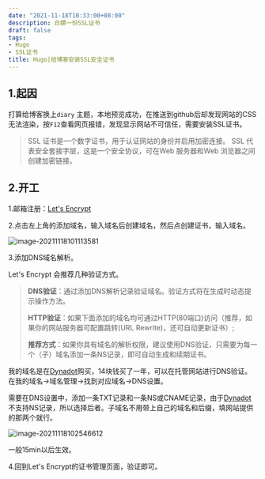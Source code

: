 ```yaml
---
date: "2021-11-18T10:33:00+08:00"
description: 白嫖一份SSL证书
draft: false
tags:
- Hugo
- SSL证书
title: Hugo|给博客安装SSL安全证书
---
```


## 1.起因

打算给博客换上`diary` 主题，本地预览成功，在推送到github后却发现网站的CSS无法渲染，按`F12`查看网页报错，发现显示网站不可信任，需要安装SSL证书。

> SSL 证书是一个数字证书，用于认证网站的身份并启用加密连接。 SSL 代表安全套接字层，这是一个安全协议，可在Web 服务器和Web 浏览器之间创建加密链接。

## 2.开工

1.邮箱注册：[Let's Encrypt](https://easy.zhetao.com/)

2.点击左上角的添加域名，输入域名后创建域名，然后点创建证书，输入域名。

![image-20211118101113581](https://i.loli.net/2021/11/18/c4MGZA62xKbNW3g.png)

3.添加DNS域名解析。

Let's Encrypt 会推荐几种验证方式。

> **DNS验证**：通过添加DNS解析记录验证域名。验证方式将在生成时动态提示操作方法。
>
> **HTTP验证**：如果下面添加的域名均可通过HTTP(80端口)访问（推荐，如果你的网站服务器可配置跳转(URL Rewrite)，还可自动更新证书）;
>
> **推荐方式**：如果你具有域名的解析权限，建议使用DNS验证，只需要为每一个（子）域名添加一条NS记录，即可自动生成和续期证书。

我的域名是在[Dynadot](https://www.dynadot.com/zh/)购买，14块钱买了一年，可以在托管网站进行DNS验证。在我的域名->域名管理->找到对应域名->DNS设置。

需要在DNS设置中，添加一条TXT记录和一条NS或CNAME记录，由于[Dynadot](https://www.dynadot.com/zh/)不支持NS记录，所以选择后者。子域名不用带上自己的域名和后缀，填网站提供的那两个就行。

![image-20211118102546612](https://i.loli.net/2021/11/18/IGxg1wr9fDzLniH.png)

一般15min以后生效。

4.回到Let's Encrypt的证书管理页面，验证即可。

